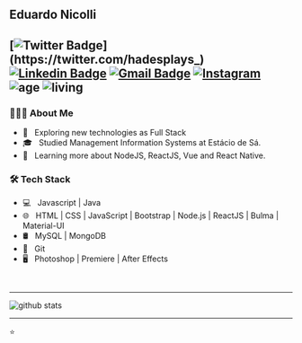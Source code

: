 ## Eduardo Nicolli
[![Twitter Badge](https://img.shields.io/badge/-Twitter-1ca0f1?style=flat-square&logo=twitter&logoColor=white&link=https://twitter.com/hadesplays_)](https://twitter.com/hadesplays_)  [![Linkedin Badge](https://img.shields.io/badge/-Eduardo_Nicolli-blue?style=flat-square&logo=Linkedin&logoColor=white&link=https://br.linkedin.com/in/eduardo-nicolli-a70196167//)](https://br.linkedin.com/in/eduardo-nicolli-a70196167) [![Gmail Badge](https://img.shields.io/badge/-edu.souza.ni@gmail.com-c14438?style=flat-square&logo=Gmail&logoColor=white&link=mailto:ishagupta2103@gmail.com)](mailto:edu.souza.ni@gmail.com) <a href="https://www.instagram.com/edunicolli" target="_blank"><img src="https://img.shields.io/badge/Instagram-%23E4405F.svg?&style=flat-square&logo=instagram&logoColor=white" alt="Instagram"></a> ![age](https://img.shields.io/badge/age-26-blue?style=flat-square) ![living](https://img.shields.io/badge/living-Brazil-3c9?style=flat-square) 
---------------------------------------------------------------------------------------------------------------------------------------------------------------------------------

<h3> 👨🏻‍💻 About Me </h3>

- 🤔 &nbsp; Exploring new technologies as Full Stack
- 🎓 &nbsp; Studied Management Information Systems at Estácio de Sá.
- 🌱 &nbsp; Learning more about NodeJS, ReactJS, Vue and React Native.

<h3>🛠 Tech Stack</h3>

- 💻 &nbsp; Javascript | Java
- 🌐 &nbsp; HTML | CSS | JavaScript | Bootstrap | Node.js | ReactJS | Bulma | Material-UI
- 🛢 &nbsp; MySQL | MongoDB
- 🔧 &nbsp; Git
- 🖥 &nbsp; Photoshop | Premiere | After Effects

<br/>


---------------------------------------------------------------------------------------------------------------------------------------------------------------------------------

![github stats](https://github-readme-stats.vercel.app/api?username=hadessama1994&show_icons=true)

---------------------------------------------------------------------------------------------------------------------------------------------------------------------------------


⭐️

